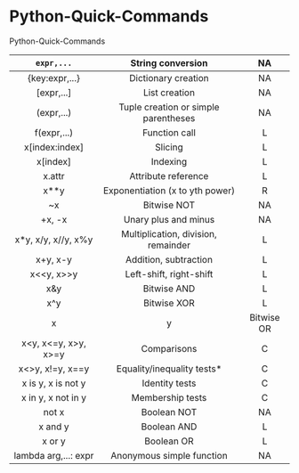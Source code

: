 # Python-Quick-Commands
Python-Quick-Commands

**`expr,...`**|**String conversion**|**NA**
:-----:|:-----:|:-----:
{key:expr,...}|Dictionary creation|NA
[expr,...]|List creation|NA
(expr,...)|Tuple creation or simple parentheses|NA
f(expr,...)|Function call|L
x[index:index]|Slicing|L
x[index]|Indexing|L
x.attr|Attribute reference|L
x**y|Exponentiation (x to yth power)|R
~x|Bitwise NOT|NA
+x, -x|Unary plus and minus|NA
x*y, x/y, x//y, x%y|Multiplication, division, remainder|L
x+y, x-y|Addition, subtraction|L
x<<y, x>>y|Left-shift, right-shift|L
x&y|Bitwise AND|L
x^y|Bitwise XOR|L
x|y|Bitwise OR|L
x<y, x<=y, x>y, x>=y|Comparisons|C
x<>y, x!=y, x==y|Equality/inequality tests*|C
x is y, x is not y|Identity tests|C
x in y, x not in y|Membership tests|C
not x|Boolean NOT|NA
x and y|Boolean AND|L
x or y|Boolean OR|L
lambda arg,...: expr|Anonymous simple function|NA


